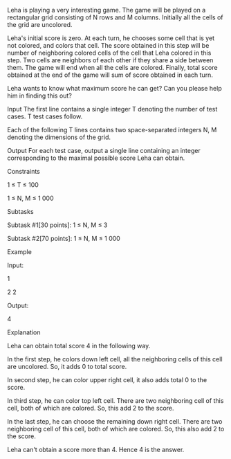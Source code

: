 Leha is playing a very interesting game. The game will be played on a rectangular grid consisting of N rows and M columns. Initially all the cells of the grid are uncolored.

Leha's initial score is zero. At each turn, he chooses some cell that is yet not colored, and colors that cell. The score obtained in this step will be number of neighboring colored cells of the cell that Leha colored in this step. Two cells are neighbors of each other if they share a side between them. The game will end when all the cells are colored. Finally, total score obtained at the end of the game will sum of score obtained in each turn.

Leha wants to know what maximum score he can get? Can you please help him in finding this out?

Input
The first line contains a single integer T denoting the number of test cases. T test cases follow.

Each of the following T lines contains two space-separated integers N, M denoting the dimensions of the grid.

Output
For each test case, output a single line containing an integer corresponding to the maximal possible score Leha can obtain.

Constraints

1 ≤ T ≤ 100

1 ≤ N, M ≤ 1 000

Subtasks

Subtask #1[30 points]: 1 ≤ N, M ≤ 3

Subtask #2[70 points]: 1 ≤ N, M ≤ 1 000

Example

Input:

1

2 2

Output:

4

Explanation

Leha can obtain total score 4 in the following way.

In the first step, he colors down left cell, all the neighboring cells of this cell are uncolored. So, it adds 0 to total score.

In second step, he can color upper right cell, it also adds total 0 to the score.

In third step, he can color top left cell. There are two neighboring cell of this cell, both of which are colored. So, this add 2 to the score.

In the last step, he can choose the remaining down right cell. There are two neighboring cell of this cell, both of which are colored. So, this also add 2 to the score.

Leha can't obtain a score more than 4. Hence 4 is the answer.
